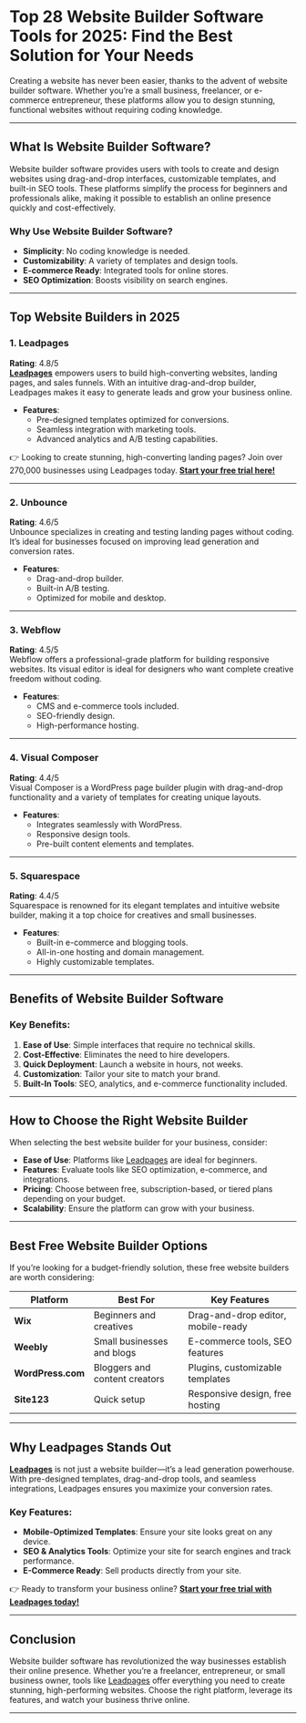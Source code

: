 # Top 28 Website Builder Software Tools for 2025: Find the Best Solution for Your Needs

Creating a website has never been easier, thanks to the advent of website builder software. Whether you’re a small business, freelancer, or e-commerce entrepreneur, these platforms allow you to design stunning, functional websites without requiring coding knowledge.

---

## What Is Website Builder Software?

Website builder software provides users with tools to create and design websites using drag-and-drop interfaces, customizable templates, and built-in SEO tools. These platforms simplify the process for beginners and professionals alike, making it possible to establish an online presence quickly and cost-effectively.

### Why Use Website Builder Software?
- **Simplicity**: No coding knowledge is needed.
- **Customizability**: A variety of templates and design tools.
- **E-commerce Ready**: Integrated tools for online stores.
- **SEO Optimization**: Boosts visibility on search engines.

---

## Top Website Builders in 2025

### 1. **Leadpages**  
**Rating**: 4.8/5  
[**Leadpages**](https://bit.ly/LEadPages) empowers users to build high-converting websites, landing pages, and sales funnels. With an intuitive drag-and-drop builder, Leadpages makes it easy to generate leads and grow your business online.  

- **Features**:
  - Pre-designed templates optimized for conversions.
  - Seamless integration with marketing tools.
  - Advanced analytics and A/B testing capabilities.  

👉 Looking to create stunning, high-converting landing pages? Join over 270,000 businesses using Leadpages today. **[Start your free trial here!](https://bit.ly/LEadPages)**  

---

### 2. **Unbounce**  
**Rating**: 4.6/5  
Unbounce specializes in creating and testing landing pages without coding. It’s ideal for businesses focused on improving lead generation and conversion rates.  

- **Features**:
  - Drag-and-drop builder.
  - Built-in A/B testing.
  - Optimized for mobile and desktop.  

---

### 3. **Webflow**  
**Rating**: 4.5/5  
Webflow offers a professional-grade platform for building responsive websites. Its visual editor is ideal for designers who want complete creative freedom without coding.  

- **Features**:
  - CMS and e-commerce tools included.
  - SEO-friendly design.
  - High-performance hosting.  

---

### 4. **Visual Composer**  
**Rating**: 4.4/5  
Visual Composer is a WordPress page builder plugin with drag-and-drop functionality and a variety of templates for creating unique layouts.  

- **Features**:
  - Integrates seamlessly with WordPress.
  - Responsive design tools.
  - Pre-built content elements and templates.  

---

### 5. **Squarespace**  
**Rating**: 4.4/5  
Squarespace is renowned for its elegant templates and intuitive website builder, making it a top choice for creatives and small businesses.  

- **Features**:
  - Built-in e-commerce and blogging tools.
  - All-in-one hosting and domain management.
  - Highly customizable templates.  

---

## Benefits of Website Builder Software

### Key Benefits:
1. **Ease of Use**: Simple interfaces that require no technical skills.  
2. **Cost-Effective**: Eliminates the need to hire developers.  
3. **Quick Deployment**: Launch a website in hours, not weeks.  
4. **Customization**: Tailor your site to match your brand.  
5. **Built-In Tools**: SEO, analytics, and e-commerce functionality included.  

---

## How to Choose the Right Website Builder

When selecting the best website builder for your business, consider:
- **Ease of Use**: Platforms like [Leadpages](https://bit.ly/LEadPages) are ideal for beginners.  
- **Features**: Evaluate tools like SEO optimization, e-commerce, and integrations.  
- **Pricing**: Choose between free, subscription-based, or tiered plans depending on your budget.  
- **Scalability**: Ensure the platform can grow with your business.  

---

## Best Free Website Builder Options

If you’re looking for a budget-friendly solution, these free website builders are worth considering:

| Platform         | Best For                       | Key Features                        |
|------------------|--------------------------------|-------------------------------------|
| **Wix**          | Beginners and creatives       | Drag-and-drop editor, mobile-ready  |
| **Weebly**       | Small businesses and blogs    | E-commerce tools, SEO features      |
| **WordPress.com**| Bloggers and content creators | Plugins, customizable templates     |
| **Site123**      | Quick setup                   | Responsive design, free hosting     |

---

## Why Leadpages Stands Out

[**Leadpages**](https://bit.ly/LEadPages) is not just a website builder—it’s a lead generation powerhouse. With pre-designed templates, drag-and-drop tools, and seamless integrations, Leadpages ensures you maximize your conversion rates.  

### Key Features:
- **Mobile-Optimized Templates**: Ensure your site looks great on any device.  
- **SEO & Analytics Tools**: Optimize your site for search engines and track performance.  
- **E-Commerce Ready**: Sell products directly from your site.  

👉 Ready to transform your business online? **[Start your free trial with Leadpages today!](https://bit.ly/LEadPages)**  

---

## Conclusion

Website builder software has revolutionized the way businesses establish their online presence. Whether you’re a freelancer, entrepreneur, or small business owner, tools like [Leadpages](https://bit.ly/LEadPages) offer everything you need to create stunning, high-performing websites. Choose the right platform, leverage its features, and watch your business thrive online.

---
